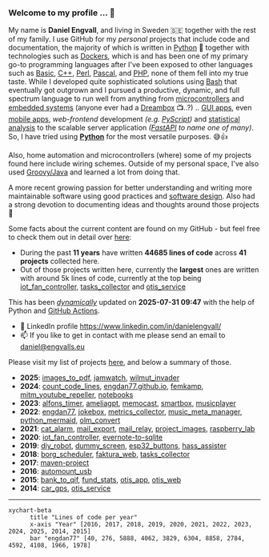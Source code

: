 ### Welcome to my profile ... 👋

My name is **Daniel Engvall**, and living in Sweden 🇸🇪 together with the rest of my family.
I use GitHub for my *personal* projects that include code and documentation, the majority of which is written in [Python](https://en.wikipedia.org/wiki/Python_(programming_language)) 🐍 together with technologies such as [Dockers](https://en.wikipedia.org/wiki/Docker_(software)), which is and has been one of my primary go-to programming languages after I've been exposed to other languages such as [Basic](https://en.wikipedia.org/wiki/BASIC), [C++](https://en.wikipedia.org/wiki/C%2B%2B), [Perl](https://en.wikipedia.org/wiki/Perl), [Pascal](https://en.wikipedia.org/wiki/Pascal_(programming_language)), and [PHP](https://en.wikipedia.org/wiki/PHP), none of them fell into my true taste. While I developed quite sophisticated solutions using [Bash](https://en.wikipedia.org/wiki/Bash_(Unix_shell)) that eventually got outgrown and I pursued a productive, dynamic, and full spectrum language to run well from anything from [microcontrollers](https://en.wikipedia.org/wiki/ESP32) and [embedded systems](https://en.wikipedia.org/wiki/Embedded_system)  (anyone ever had a [Dreambox](https://en.wikipedia.org/wiki/Dreambox) 📺..?) ..  [GUI apps](https://wiki.python.org/moin/GuiProgramming), even [mobile apps](https://kivy.org/), *web-frontend* development *(e.g. [PyScript](https://pyscript.net/))* and [statistical analysis](https://pandas.pydata.org/getting_started.html) to the scalable server application *([FastAPI](https://fastapi.tiangolo.com/) to name one of many)*. So, I have tried using **[Python](https://en.wikipedia.org/wiki/Python_(programming_language))** for the most versatile purposes. 😅👍

Also, home automation and microcontrollers (where) some of my projects found here include wiring schemes. 
Outside of my personal space, I've also used [Groovy/Java](Groovy/Java) and learned a lot from doing that.

A more recent growing passion for better understanding and writing more maintainable software using good practices and [software design](https://en.wikipedia.org/wiki/Software_design_pattern). Also had a strong devotion to documenting ideas and thoughts around those projects 🫶

Some facts about the current content are found on my GitHub - but feel free to check them out in detail over [here](https://github.com/engdan77?tab=repositories):

- During the past **11 years** have written **44685 lines of code** across **41 projects** collected here.
- Out of those projects written here, currently the **largest** ones are written with around 5k lines of code, currently at the top being [iot_fan_controller](https://github.com/engdan77/iot_fan_controller.git), [tasks_collector](https://github.com/engdan77/tasks_collector.git) and [otis_service](https://github.com/engdan77/otis_service.git)

This has been *<u>dynamically</u>* updated on **2025-07-31 09:47** with the help of Python and [GitHub Actions](https://docs.github.com/en/actions).

- 👀 LinkedIn profile https://www.linkedin.com/in/danielengvall/
- 📫 If you like to get in contact with me please send an email to daniel@engvalls.eu

Please visit my list of projects [here](https://github.com/engdan77?tab=repositories), and below a summary of those.

- **2025**: [images_to_pdf](https://github.com/engdan77/images_to_pdf), [jamwatch](https://github.com/engdan77/jamwatch), [wilmut_invader](https://github.com/engdan77/wilmut_invader)
- **2024**: [count_code_lines](https://github.com/engdan77/count_code_lines), [engdan77.github.io](https://github.com/engdan77/engdan77.github.io), [femkamp](https://github.com/engdan77/femkamp), [mitm_youtube_repeller](https://github.com/engdan77/mitm_youtube_repeller), [notebooks](https://github.com/engdan77/notebooks)
- **2023**: [alfons_timer](https://github.com/engdan77/alfons_timer), [ameliagpt](https://github.com/engdan77/ameliagpt), [memocast](https://github.com/engdan77/memocast), [smartbox](https://github.com/engdan77/smartbox), [musicplayer](https://github.com/engdan77/musicplayer)
- **2022**: [engdan77](https://github.com/engdan77/engdan77), [jokebox](https://github.com/engdan77/jokebox), [metrics_collector](https://github.com/engdan77/metrics_collector), [music_meta_manager](https://github.com/engdan77/music_meta_manager), [python_mermaid](https://github.com/engdan77/python_mermaid), [olm_convert](https://github.com/engdan77/olm_convert)
- **2021**: [cat_alarm](https://github.com/engdan77/cat_alarm), [mail_export](https://github.com/engdan77/mail_export), [mail_relay](https://github.com/engdan77/mail_relay), [project_images](https://github.com/engdan77/project_images), [raspberry_lab](https://github.com/engdan77/raspberry_lab)
- **2020**: [iot_fan_controller](https://github.com/engdan77/iot_fan_controller), [evernote-to-sqlite](https://github.com/engdan77/evernote-to-sqlite)
- **2019**: [diy_robot](https://github.com/engdan77/diy_robot), [dummy_screen](https://github.com/engdan77/dummy_screen), [esp32_buttons](https://github.com/engdan77/esp32_buttons), [hass_assister](https://github.com/engdan77/hass_assister)
- **2018**: [borg_scheduler](https://github.com/engdan77/borg_scheduler), [faktura_web](https://github.com/engdan77/faktura_web), [tasks_collector](https://github.com/engdan77/tasks_collector)
- **2017**: [maven-project](https://github.com/engdan77/maven-project)
- **2016**: [automount_usb](https://github.com/engdan77/automount_usb)
- **2015**: [bank_to_qif](https://github.com/engdan77/bank_to_qif), [fund_stats](https://github.com/engdan77/fund_stats), [otis_app](https://github.com/engdan77/otis_app), [otis_web](https://github.com/engdan77/otis_web)
- **2014**: [car_gps](https://github.com/engdan77/car_gps), [otis_service](https://github.com/engdan77/otis_service)


---


```mermaid
xychart-beta
      title "Lines of code per year"
      x-axis "Year" [2016, 2017, 2018, 2019, 2020, 2021, 2022, 2023, 2024, 2025, 2014, 2015]
      bar "engdan77" [40, 276, 5888, 4062, 3829, 6304, 8858, 2784, 4592, 4108, 1966, 1978]
```